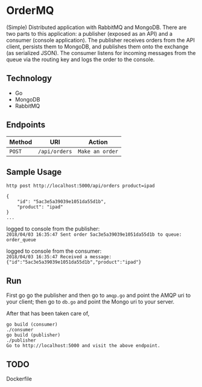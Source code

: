 # OrderMQ

(Simple) Distributed application with RabbitMQ and MongoDB. There are two parts
to this application: a publisher (exposed as an API) and a consumer (console
application). The publisher receives orders from the API client, persists them to
MongoDB, and publishes them onto the exchange (as serialized JSON). The consumer
listens for incoming messages from the queue via the routing key and logs the
order to the console.

Technology
----------
* Go
* MongoDB
* RabbitMQ

Endpoints
---------

| Method     | URI                                  | Action                                      |
|------------|--------------------------------------|---------------------------------------------|
| `POST`     | `/api/orders`                        | `Make an order`                             |


Sample Usage
---------------

`http post http://localhost:5000/api/orders product=ipad`
```
{
    "id": "5ac3e5a39039e1051da55d1b", 
    "product": "ipad"
}
...
```
logged to console from the publisher:  
`2018/04/03 16:35:47 Sent order 5ac3e5a39039e1051da55d1b to queue: order_queue`

logged to console from the consumer:  
`2018/04/03 16:35:47 Received a message: {"id":"5ac3e5a39039e1051da55d1b","product":"ipad"}`

Run
---
First go go the publisher and then go to `amqp.go` and point the AMQP uri
to your client; then go to `db.go` and point the Mongo uri to
your server. 

After that has been taken care of,
```
go build (consumer)
./consumer
go build (publisher)
./publisher
Go to http://localhost:5000 and visit the above endpoint.
```

TODO
---
Dockerfile
